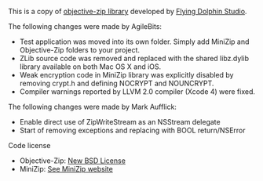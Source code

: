 This is a copy of [objective-zip library](http://code.google.com/p/objective-zip/) developed by [Flying Dolphin Studio](http://www.flyingdolphinstudio.com). 

The following changes were made by AgileBits:

* Test application was moved into its own folder. Simply add MiniZip and Objective-Zip folders to your project.
* ZLib source code was removed and replaced with the shared libz.dylib library available on both Mac OS X and iOS.
* Weak encryption code in MiniZip library was explicitly disabled by removing crypt.h and defining NOCRYPT and NOUNCRYPT.
* Compiler warnings reported by LLVM 2.0 compiler (Xcode 4) were fixed.

The following changes were made by Mark Aufflick:

* Enable direct use of ZipWriteStream as an NSStream delegate
* Start of removing exceptions and replacing with BOOL return/NSError

Code license

* Objective-Zip: [New BSD License](http://www.opensource.org/licenses/bsd-license.php)
* MiniZip: [See MiniZip website](http://www.winimage.com/zLibDll/minizip.html)

